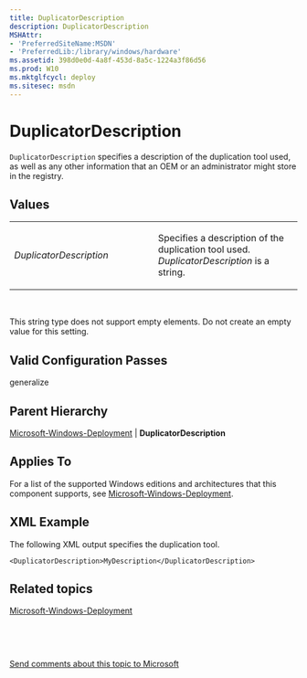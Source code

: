 ```yaml
---
title: DuplicatorDescription
description: DuplicatorDescription
MSHAttr:
- 'PreferredSiteName:MSDN'
- 'PreferredLib:/library/windows/hardware'
ms.assetid: 398d0e0d-4a8f-453d-8a5c-1224a3f86d56
ms.prod: W10
ms.mktglfcycl: deploy
ms.sitesec: msdn
---
```


# DuplicatorDescription


`DuplicatorDescription` specifies a description of the duplication tool used, as well as any other information that an OEM or an administrator might store in the registry.

## Values


<table>
<colgroup>
<col width="50%" />
<col width="50%" />
</colgroup>
<tbody>
<tr class="odd">
<td><p><em>DuplicatorDescription</em></p></td>
<td><p>Specifies a description of the duplication tool used. <em>DuplicatorDescription</em> is a string.</p></td>
</tr>
</tbody>
</table>

 

This string type does not support empty elements. Do not create an empty value for this setting.

## Valid Configuration Passes


generalize

## Parent Hierarchy


[Microsoft-Windows-Deployment](microsoft-windows-deployment.md) | **DuplicatorDescription**

## Applies To


For a list of the supported Windows editions and architectures that this component supports, see [Microsoft-Windows-Deployment](microsoft-windows-deployment-win7-microsoft-windows-deployment.md).

## XML Example


The following XML output specifies the duplication tool.

``` syntax
<DuplicatorDescription>MyDescription</DuplicatorDescription>
```

## Related topics


[Microsoft-Windows-Deployment](microsoft-windows-deployment-win7-microsoft-windows-deployment.md)

 

 

[Send comments about this topic to Microsoft](mailto:wsddocfb@microsoft.com?subject=Documentation%20feedback%20%5Bp_unattend\p_unattend%5D:%20DuplicatorDescription%20%20RELEASE:%20%2810/3/2016%29&body=%0A%0APRIVACY%20STATEMENT%0A%0AWe%20use%20your%20feedback%20to%20improve%20the%20documentation.%20We%20don't%20use%20your%20email%20address%20for%20any%20other%20purpose,%20and%20we'll%20remove%20your%20email%20address%20from%20our%20system%20after%20the%20issue%20that%20you're%20reporting%20is%20fixed.%20While%20we're%20working%20to%20fix%20this%20issue,%20we%20might%20send%20you%20an%20email%20message%20to%20ask%20for%20more%20info.%20Later,%20we%20might%20also%20send%20you%20an%20email%20message%20to%20let%20you%20know%20that%20we've%20addressed%20your%20feedback.%0A%0AFor%20more%20info%20about%20Microsoft's%20privacy%20policy,%20see%20http://privacy.microsoft.com/default.aspx. "Send comments about this topic to Microsoft")





